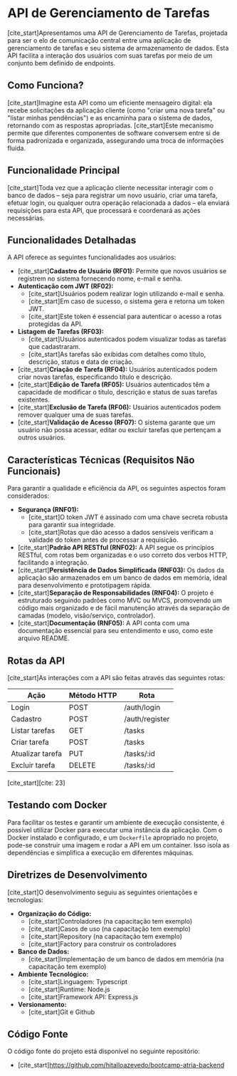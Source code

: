 # API de Gerenciamento de Tarefas

[cite_start]Apresentamos uma API de Gerenciamento de Tarefas, projetada para ser o elo de comunicação central entre uma aplicação de gerenciamento de tarefas e seu sistema de armazenamento de dados. Esta API facilita a interação dos usuários com suas tarefas por meio de um conjunto bem definido de endpoints.

## Como Funciona?

[cite_start]Imagine esta API como um eficiente mensageiro digital: ela recebe solicitações da aplicação cliente (como "criar uma nova tarefa" ou "listar minhas pendências") e as encaminha para o sistema de dados, retornando com as respostas apropriadas. [cite_start]Este mecanismo permite que diferentes componentes de software conversem entre si de forma padronizada e organizada, assegurando uma troca de informações fluida.

## Funcionalidade Principal

[cite_start]Toda vez que a aplicação cliente necessitar interagir com o banco de dados – seja para registrar um novo usuário, criar uma tarefa, efetuar login, ou qualquer outra operação relacionada a dados – ela enviará requisições para esta API, que processará e coordenará as ações necessárias.

## Funcionalidades Detalhadas

A API oferece as seguintes funcionalidades aos usuários:

* [cite_start]**Cadastro de Usuário (RF01):** Permite que novos usuários se registrem no sistema fornecendo nome, e-mail e senha.
* **Autenticação com JWT (RF02):**
    * [cite_start]Usuários podem realizar login utilizando e-mail e senha.
    * [cite_start]Em caso de sucesso, o sistema gera e retorna um token JWT.
    * [cite_start]Este token é essencial para autenticar o acesso a rotas protegidas da API.
* **Listagem de Tarefas (RF03):**
    * [cite_start]Usuários autenticados podem visualizar todas as tarefas que cadastraram.
    * [cite_start]As tarefas são exibidas com detalhes como título, descrição, status e data de criação.
* [cite_start]**Criação de Tarefa (RF04):** Usuários autenticados podem criar novas tarefas, especificando título e descrição.
* [cite_start]**Edição de Tarefa (RF05):** Usuários autenticados têm a capacidade de modificar o título, descrição e status de suas tarefas existentes.
* [cite_start]**Exclusão de Tarefa (RF06):** Usuários autenticados podem remover qualquer uma de suas tarefas.
* [cite_start]**Validação de Acesso (RF07):** O sistema garante que um usuário não possa acessar, editar ou excluir tarefas que pertençam a outros usuários.

## Características Técnicas (Requisitos Não Funcionais)

Para garantir a qualidade e eficiência da API, os seguintes aspectos foram considerados:

* **Segurança (RNF01):**
    * [cite_start]O token JWT é assinado com uma chave secreta robusta para garantir sua integridade.
    * [cite_start]Rotas que dão acesso a dados sensíveis verificam a validade do token antes de processar a requisição.
* [cite_start]**Padrão API RESTful (RNF02):** A API segue os princípios RESTful, com rotas bem organizadas e o uso correto dos verbos HTTP, facilitando a integração.
* [cite_start]**Persistência de Dados Simplificada (RNF03):** Os dados da aplicação são armazenados em um banco de dados em memória, ideal para desenvolvimento e prototipagem rápida.
* [cite_start]**Separação de Responsabilidades (RNF04):** O projeto é estruturado seguindo padrões como MVC ou MVCS, promovendo um código mais organizado e de fácil manutenção através da separação de camadas (modelo, visão/serviço, controlador).
* [cite_start]**Documentação (RNF05):** A API conta com uma documentação essencial para seu entendimento e uso, como este arquivo README.

## Rotas da API

[cite_start]As interações com a API são feitas através das seguintes rotas:

| Ação            | Método HTTP | Rota          |
|-----------------|-------------|---------------|
| Login           | POST        | /auth/login   |
| Cadastro        | POST        | /auth/register|
| Listar tarefas  | GET         | /tasks        |
| Criar tarefa    | POST        | /tasks        |
| Atualizar tarefa| PUT         | /tasks/:id    |
| Excluir tarefa  | DELETE      | /tasks/:id    |
[cite_start][cite: 23]

## Testando com Docker

Para facilitar os testes e garantir um ambiente de execução consistente, é possível utilizar Docker para executar uma instância da aplicação. Com o Docker instalado e configurado, e um `Dockerfile` apropriado no projeto, pode-se construir uma imagem e rodar a API em um container. Isso isola as dependências e simplifica a execução em diferentes máquinas.

## Diretrizes de Desenvolvimento

[cite_start]O desenvolvimento seguiu as seguintes orientações e tecnologias:

* **Organização do Código:**
    * [cite_start]Controladores (na capacitação tem exemplo) 
    * [cite_start]Casos de uso (na capacitação tem exemplo) 
    * [cite_start]Repository (na capacitação tem exemplo) 
    * [cite_start]Factory para construir os controladores 
* **Banco de Dados:**
    * [cite_start]Implementação de um banco de dados em memória (na capacitação tem exemplo) 
* **Ambiente Tecnológico:**
    * [cite_start]Linguagem: Typescript 
    * [cite_start]Runtime: Node.js 
    * [cite_start]Framework API: Express.js 
* **Versionamento:**
    * [cite_start]Git e Github 

## Código Fonte

O código fonte do projeto está disponível no seguinte repositório:
* [cite_start]https://github.com/hitalloazevedo/bootcamp-atria-backend

